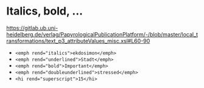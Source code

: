 # Italics, bold, ...

https://gitlab.ub.uni-heidelberg.de/verlag/PapyrologicalPublicationPlatform/-/blob/master/local_transformations/text_p3_attributeValues_misc.xsl#L60-90

- `<emph rend="italics">ekdosimon</emph>`
- `<emph rend="underlined">Stadt</emph>`
- `<emph rend="bold">Important</emph>`
- `<emph rend="doubleunderlined">stressed</emph>`
- `<hi rend="superscript">15</hi>`
